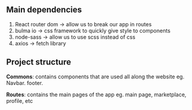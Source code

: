 ## Main dependencies
1. React router dom -> allow us to break our app in routes
2. bulma io -> css framework to quickly give style to components
3. node-sass -> allow us to use scss instead of css
4. axios -> fetch library

## Project structure

**Commons**: contains components that are used all along the website eg. Navbar. footer.

**Routes**: contains the main pages of the app eg. main page, marketplace, profile, etc
